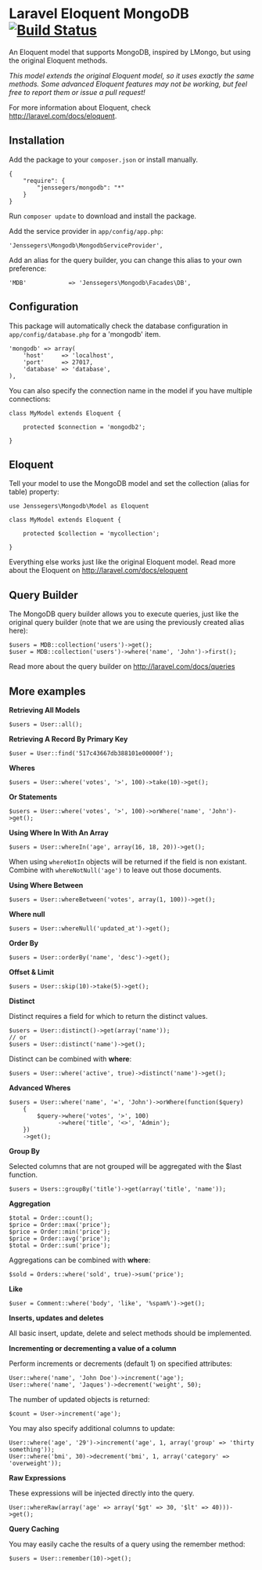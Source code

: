 Laravel Eloquent MongoDB [![Build Status](https://travis-ci.org/jenssegers/Laravel-MongoDB.png?branch=master)](https://travis-ci.org/jenssegers/Laravel-MongoDB)
========================

An Eloquent model that supports MongoDB, inspired by LMongo, but using the original Eloquent methods.

*This model extends the original Eloquent model, so it uses exactly the same methods. Some advanced Eloquent features may not be working, but feel free to report them or issue a pull request!*

For more information about Eloquent, check http://laravel.com/docs/eloquent.

Installation
------------

Add the package to your `composer.json` or install manually.

    {
        "require": {
            "jenssegers/mongodb": "*"
        }
    }

Run `composer update` to download and install the package.

Add the service provider in `app/config/app.php`:

    'Jenssegers\Mongodb\MongodbServiceProvider',

Add an alias for the query builder, you can change this alias to your own preference:

    'MDB'            => 'Jenssegers\Mongodb\Facades\DB',

Configuration
-------------

This package will automatically check the database configuration in `app/config/database.php` for a 'mongodb' item.

    'mongodb' => array(
        'host'     => 'localhost',
        'port'     => 27017,
        'database' => 'database',
    ),

You can also specify the connection name in the model if you have multiple connections:

    class MyModel extends Eloquent {
    
        protected $connection = 'mongodb2';
    
    }

Eloquent
--------

Tell your model to use the MongoDB model and set the collection (alias for table) property:
    
    use Jenssegers\Mongodb\Model as Eloquent
    
    class MyModel extends Eloquent {
    
        protected $collection = 'mycollection';
    
    }

Everything else works just like the original Eloquent model. Read more about the Eloquent on http://laravel.com/docs/eloquent

Query Builder
-------------

The MongoDB query builder allows you to execute queries, just like the original query builder (note that we are using the previously created alias here):

    $users = MDB::collection('users')->get();
    $user = MDB::collection('users')->where('name', 'John')->first();

Read more about the query builder on http://laravel.com/docs/queries

More examples
-------------

**Retrieving All Models**

    $users = User::all();

**Retrieving A Record By Primary Key**

    $user = User::find('517c43667db388101e00000f');

**Wheres**

    $users = User::where('votes', '>', 100)->take(10)->get();

**Or Statements**

    $users = User::where('votes', '>', 100)->orWhere('name', 'John')->get();

**Using Where In With An Array**

    $users = User::whereIn('age', array(16, 18, 20))->get();

When using `whereNotIn` objects will be returned if the field is non existant. Combine with `whereNotNull('age')` to leave out those documents.

**Using Where Between**

    $users = User::whereBetween('votes', array(1, 100))->get();

**Where null**

    $users = User::whereNull('updated_at')->get();

**Order By**

    $users = User::orderBy('name', 'desc')->get();

**Offset & Limit**

    $users = User::skip(10)->take(5)->get();

**Distinct**

Distinct requires a field for which to return the distinct values.

    $users = User::distinct()->get(array('name'));
    // or
    $users = User::distinct('name')->get();

Distinct can be combined with **where**:

    $users = User::where('active', true)->distinct('name')->get();

**Advanced Wheres**

    $users = User::where('name', '=', 'John')->orWhere(function($query)
        {
            $query->where('votes', '>', 100)
                  ->where('title', '<>', 'Admin');
        })
        ->get();

**Group By**

Selected columns that are not grouped will be aggregated with the $last function.

    $users = Users::groupBy('title')->get(array('title', 'name'));

**Aggregation**

    $total = Order::count();
    $price = Order::max('price');
    $price = Order::min('price');
    $price = Order::avg('price');
    $total = Order::sum('price');

Aggregations can be combined with **where**:

    $sold = Orders::where('sold', true)->sum('price');

**Like**

    $user = Comment::where('body', 'like', '%spam%')->get();

**Inserts, updates and deletes**

All basic insert, update, delete and select methods should be implemented.

**Incrementing or decrementing a value of a column**

Perform increments or decrements (default 1) on specified attributes:

    User::where('name', 'John Doe')->increment('age');
    User::where('name', 'Jaques')->decrement('weight', 50);

The number of updated objects is returned:

    $count = User->increment('age');

You may also specify additional columns to update:

    User::where('age', '29')->increment('age', 1, array('group' => 'thirty something'));
    User::where('bmi', 30)->decrement('bmi', 1, array('category' => 'overweight'));

**Raw Expressions**

These expressions will be injected directly into the query.

    User::whereRaw(array('age' => array('$gt' => 30, '$lt' => 40)))->get();

**Query Caching**

You may easily cache the results of a query using the remember method:

    $users = User::remember(10)->get();